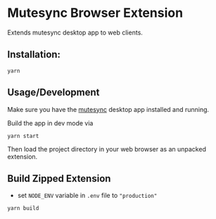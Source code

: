# Mutesync Browser Extension

Extends mutesync desktop app to web clients.

## Installation:
```
yarn
```

## Usage/Development

Make sure you have the [mutesync](https://mutesync.com/virtual-mute-button) desktop app installed and running.

Build the app in dev mode via
```
yarn start
```

Then load the project directory in your web browser as an unpacked extension.

## Build Zipped Extension
* set `NODE_ENV` variable in `.env` file to `"production"`
```
yarn build
```
